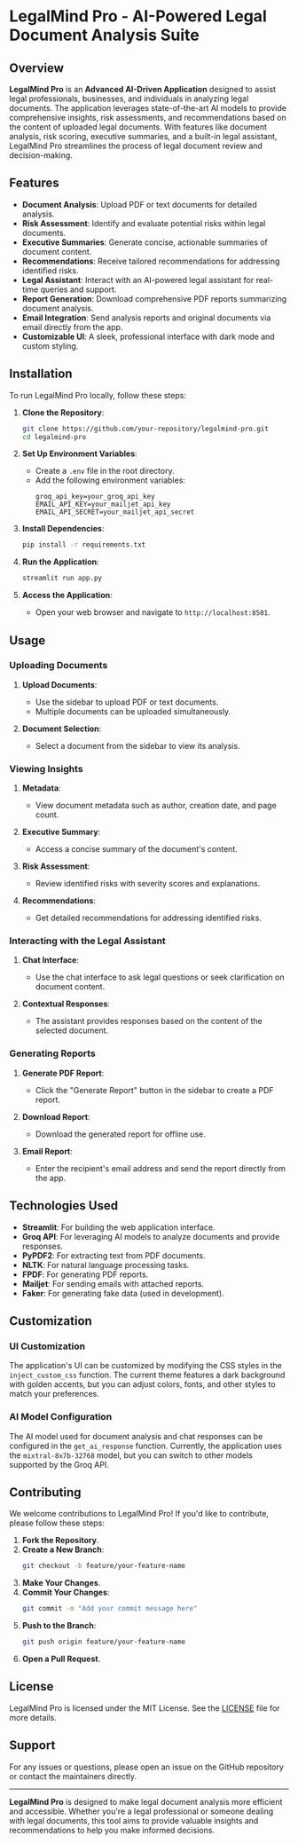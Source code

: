 # LegalMind Pro - AI-Powered Legal Document Analysis Suite

## Overview

**LegalMind Pro** is an **Advanced AI-Driven Application** designed to assist legal professionals, businesses, and individuals in analyzing legal documents. The application leverages state-of-the-art AI models to provide comprehensive insights, risk assessments, and recommendations based on the content of uploaded legal documents. With features like document analysis, risk scoring, executive summaries, and a built-in legal assistant, LegalMind Pro streamlines the process of legal document review and decision-making.

## Features

- **Document Analysis**: Upload PDF or text documents for detailed analysis.
- **Risk Assessment**: Identify and evaluate potential risks within legal documents.
- **Executive Summaries**: Generate concise, actionable summaries of document content.
- **Recommendations**: Receive tailored recommendations for addressing identified risks.
- **Legal Assistant**: Interact with an AI-powered legal assistant for real-time queries and support.
- **Report Generation**: Download comprehensive PDF reports summarizing document analysis.
- **Email Integration**: Send analysis reports and original documents via email directly from the app.
- **Customizable UI**: A sleek, professional interface with dark mode and custom styling.

## Installation

To run LegalMind Pro locally, follow these steps:

1. **Clone the Repository**:
   ```bash
   git clone https://github.com/your-repository/legalmind-pro.git
   cd legalmind-pro
   ```

2. **Set Up Environment Variables**:
   - Create a `.env` file in the root directory.
   - Add the following environment variables:
     ```plaintext
     groq_api_key=your_groq_api_key
     EMAIL_API_KEY=your_mailjet_api_key
     EMAIL_API_SECRET=your_mailjet_api_secret
     ```

3. **Install Dependencies**:
   ```bash
   pip install -r requirements.txt
   ```

4. **Run the Application**:
   ```bash
   streamlit run app.py
   ```

5. **Access the Application**:
   - Open your web browser and navigate to `http://localhost:8501`.

## Usage

### Uploading Documents

1. **Upload Documents**:
   - Use the sidebar to upload PDF or text documents.
   - Multiple documents can be uploaded simultaneously.

2. **Document Selection**:
   - Select a document from the sidebar to view its analysis.

### Viewing Insights

1. **Metadata**:
   - View document metadata such as author, creation date, and page count.

2. **Executive Summary**:
   - Access a concise summary of the document's content.

3. **Risk Assessment**:
   - Review identified risks with severity scores and explanations.

4. **Recommendations**:
   - Get detailed recommendations for addressing identified risks.

### Interacting with the Legal Assistant

1. **Chat Interface**:
   - Use the chat interface to ask legal questions or seek clarification on document content.

2. **Contextual Responses**:
   - The assistant provides responses based on the content of the selected document.

### Generating Reports

1. **Generate PDF Report**:
   - Click the "Generate Report" button in the sidebar to create a PDF report.

2. **Download Report**:
   - Download the generated report for offline use.

3. **Email Report**:
   - Enter the recipient's email address and send the report directly from the app.

## Technologies Used

- **Streamlit**: For building the web application interface.
- **Groq API**: For leveraging AI models to analyze documents and provide responses.
- **PyPDF2**: For extracting text from PDF documents.
- **NLTK**: For natural language processing tasks.
- **FPDF**: For generating PDF reports.
- **Mailjet**: For sending emails with attached reports.
- **Faker**: For generating fake data (used in development).

## Customization

### UI Customization

The application's UI can be customized by modifying the CSS styles in the `inject_custom_css` function. The current theme features a dark background with golden accents, but you can adjust colors, fonts, and other styles to match your preferences.

### AI Model Configuration

The AI model used for document analysis and chat responses can be configured in the `get_ai_response` function. Currently, the application uses the `mixtral-8x7b-32768` model, but you can switch to other models supported by the Groq API.

## Contributing

We welcome contributions to LegalMind Pro! If you'd like to contribute, please follow these steps:

1. **Fork the Repository**.
2. **Create a New Branch**:
   ```bash
   git checkout -b feature/your-feature-name
   ```
3. **Make Your Changes**.
4. **Commit Your Changes**:
   ```bash
   git commit -m "Add your commit message here"
   ```
5. **Push to the Branch**:
   ```bash
   git push origin feature/your-feature-name
   ```
6. **Open a Pull Request**.

## License

LegalMind Pro is licensed under the MIT License. See the [LICENSE](LICENSE) file for more details.

## Support

For any issues or questions, please open an issue on the GitHub repository or contact the maintainers directly.

---

**LegalMind Pro** is designed to make legal document analysis more efficient and accessible. Whether you're a legal professional or someone dealing with legal documents, this tool aims to provide valuable insights and recommendations to help you make informed decisions.